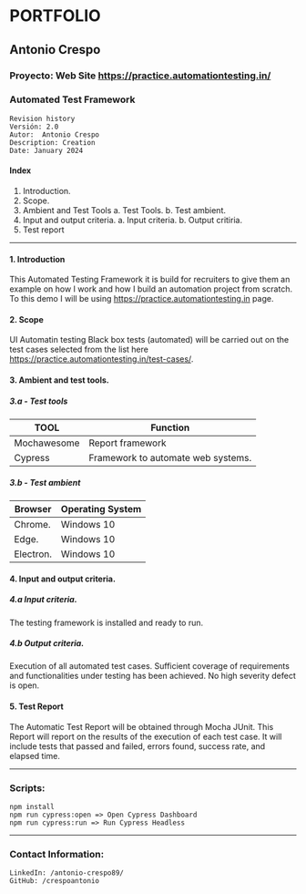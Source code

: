 # PORTFOLIO

## Antonio Crespo
### Proyecto: Web Site https://practice.automationtesting.in/
### Automated Test Framework
	Revision history
	Versión: 2.0
	Autor:  Antonio Crespo
	Description: Creation
	Date: January 2024
#### Index
1. Introduction.
2. Scope.
3. Ambient and Test Tools
	a. Test Tools.
	b. Test ambient.
4. Input and output criteria.
	a. Input criteria.
	b. Output critiria.
5. Test report
------------------
#### 1. Introduction

This Automated Testing Framework it is build for recruiters to give them an example on how I work and how I build an automation project from scratch. To this demo I will be using https://practice.automationtesting.in page.

#### 2. Scope

UI Automatin testing Black box tests (automated) will be carried out on the test cases selected from the list here https://practice.automationtesting.in/test-cases/.

#### 3. Ambient and test tools.

##### 3.a - Test tools

|TOOL|Function  |
|--|--|
|Mochawesome  |Report framework
|Cypress|Framework to automate web systems.

##### 3.b - Test ambient
|Browser|Operating System  |
|--|--|
|Chrome.|Windows 10  |
|Edge.|Windows 10  |
|Electron.|Windows 10  |

#### 4. Input and output criteria.

##### 4.a Input criteria.
The testing framework is installed and ready to run.

##### 4.b Output criteria.
Execution of all automated test cases.
Sufficient coverage of requirements and functionalities under testing has been achieved.
No high severity defect is open.

#### 5. Test Report
The Automatic Test Report will be obtained through Mocha JUnit. This Report will report on the results of the execution of each test case. It will include tests that passed and failed, errors found, success rate, and elapsed time.

------------------------
### Scripts:
	npm install
	npm run cypress:open => Open Cypress Dashboard
	npm run cypress:run => Run Cypress Headless

--------------
### Contact Information:
	LinkedIn: /antonio-crespo89/
	GitHub: /crespoantonio
	